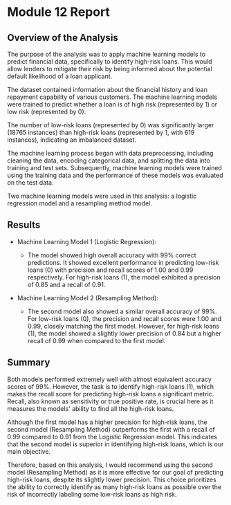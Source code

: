 # Module 12 Report

## Overview of the Analysis

The purpose of the analysis was to apply machine learning models to predict financial data, specifically to identify high-risk loans. This would allow lenders to mitigate their risk by being informed about the potential default likelihood of a loan applicant.

The dataset contained information about the financial history and loan repayment capability of various customers. The machine learning models were trained to predict whether a loan is of high risk (represented by 1) or low risk (represented by 0). 

The number of low-risk loans (represented by 0) was significantly larger (18765 instances) than high-risk loans (represented by 1, with 619 instances), indicating an imbalanced dataset.

The machine learning process began with data preprocessing, including cleaning the data, encoding categorical data, and splitting the data into training and test sets. Subsequently, machine learning models were trained using the training data and the performance of these models was evaluated on the test data.

Two machine learning models were used in this analysis: a logistic regression model and a resampling method model.

## Results

* Machine Learning Model 1 (Logistic Regression):
  * The model showed high overall accuracy with 99% correct predictions. It showed excellent performance in predicting low-risk loans (0) with precision and recall scores of 1.00 and 0.99 respectively. For high-risk loans (1), the model exhibited a precision of 0.85 and a recall of 0.91. 

* Machine Learning Model 2 (Resampling Method):
  * The second model also showed a similar overall accuracy of 99%. For low-risk loans (0), the precision and recall scores were 1.00 and 0.99, closely matching the first model. However, for high-risk loans (1), the model showed a slightly lower precision of 0.84 but a higher recall of 0.99 when compared to the first model.

## Summary

Both models performed extremely well with almost equivalent accuracy scores of 99%. However, the task is to identify high-risk loans (1), which makes the recall score for predicting high-risk loans a significant metric. Recall, also known as sensitivity or true positive rate, is crucial here as it measures the models' ability to find all the high-risk loans.

Although the first model has a higher precision for high-risk loans, the second model (Resampling Method) outperforms the first with a recall of 0.99 compared to 0.91 from the Logistic Regression model. This indicates that the second model is superior in identifying high-risk loans, which is our main objective.

Therefore, based on this analysis, I would recommend using the second model (Resampling Method) as it is more effective for our goal of predicting high-risk loans, despite its slightly lower precision. This choice prioritizes the ability to correctly identify as many high-risk loans as possible over the risk of incorrectly labeling some low-risk loans as high risk.

